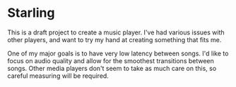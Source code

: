 # Starling

This is a draft project to create a music player. I've had various issues with other players, and want to try my hand at creating something that fits me.

One of my major goals is to have very low latency between songs. I'd like to focus on audio quality and allow for the smoothest transitions between songs. Other media players don't seem to take as much care on this, so careful measuring will be required.
